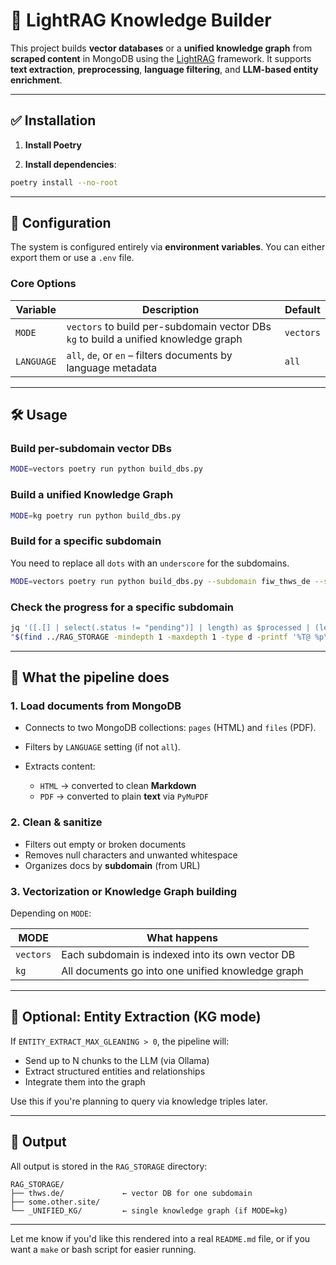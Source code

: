 # 🧠 LightRAG Knowledge Builder

This project builds **vector databases** or a **unified knowledge graph** from **scraped content** in MongoDB using the [LightRAG](https://github.com/hkunlp/lightrag) framework. It supports **text extraction**, **preprocessing**, **language filtering**, and **LLM-based entity enrichment**.

---

## ✅ Installation

1. **Install Poetry**

2. **Install dependencies**:

```bash
poetry install --no-root
```

---

## 🔧 Configuration

The system is configured entirely via **environment variables**. You can either export them or use a `.env` file.

### Core Options

| Variable                      | Description                                                                            | Default         |
| ----------------------------- | -------------------------------------------------------------------------------------- | --------------- |
| `MODE`                        | `vectors` to build per-subdomain vector DBs<br>`kg` to build a unified knowledge graph | `vectors`       |
| `LANGUAGE`                    | `all`, `de`, or `en` – filters documents by language metadata                          | `all`           |


---

## 🛠 Usage

### Build per-subdomain vector DBs

```bash
MODE=vectors poetry run python build_dbs.py
```

### Build a unified Knowledge Graph

```bash
MODE=kg poetry run python build_dbs.py
```

### Build for a specific subdomain

You need to replace all `dots` with an `underscore` for the subdomains.

```bash
MODE=vectors poetry run python build_dbs.py --subdomain fiw_thws_de --subdomain www_thws_de
```

### Check the progress for a specific subdomain

```bash
jq '([.[] | select(.status != "pending")] | length) as $processed | (length) as $total | "\($processed) / \($total) Dokumente verarbeitet"' \
"$(find ../RAG_STORAGE -mindepth 1 -maxdepth 1 -type d -printf '%T@ %p\n' | sort -n | tail -n1 | cut -d' ' -f2)/kv_store_doc_status.json"
```

---

## 🧹 What the pipeline does

### 1. **Load documents from MongoDB**

* Connects to two MongoDB collections: `pages` (HTML) and `files` (PDF).
* Filters by `LANGUAGE` setting (if not `all`).
* Extracts content:

  * `HTML` → converted to clean **Markdown**
  * `PDF` → converted to plain **text** via `PyMuPDF`

### 2. **Clean & sanitize**

* Filters out empty or broken documents
* Removes null characters and unwanted whitespace
* Organizes docs by **subdomain** (from URL)

### 3. **Vectorization or Knowledge Graph building**

Depending on `MODE`:

| MODE      | What happens                                      |
| --------- | ------------------------------------------------- |
| `vectors` | Each subdomain is indexed into its own vector DB  |
| `kg`      | All documents go into one unified knowledge graph |

---

## 🧠 Optional: Entity Extraction (KG mode)

If `ENTITY_EXTRACT_MAX_GLEANING > 0`, the pipeline will:

* Send up to N chunks to the LLM (via Ollama)
* Extract structured entities and relationships
* Integrate them into the graph

Use this if you're planning to query via knowledge triples later.

---

## 📁 Output

All output is stored in the `RAG_STORAGE` directory:

```
RAG_STORAGE/
├── thws.de/             ← vector DB for one subdomain
├── some.other.site/
└── _UNIFIED_KG/         ← single knowledge graph (if MODE=kg)
```

---

Let me know if you'd like this rendered into a real `README.md` file, or if you want a `make` or bash script for easier running.
